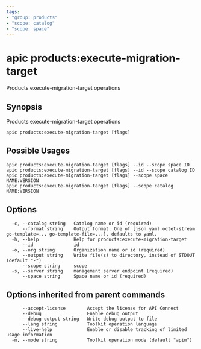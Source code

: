 ```yaml
---
tags:
- "group: products"
- "scope: catalog"
- "scope: space"
---
```

# apic products:execute-migration-target

Products execute-migration-target operations

## Synopsis

Products execute-migration-target operations

```
apic products:execute-migration-target [flags]
```

## Possible Usages

```
apic products:execute-migration-target [flags] --id --scope space ID
apic products:execute-migration-target [flags] --id --scope catalog ID
apic products:execute-migration-target [flags] --scope space NAME:VERSION
apic products:execute-migration-target [flags] --scope catalog NAME:VERSION
```

## Options

```
  -c, --catalog string   Catalog name or id (required)
      --format string    Output format. One of [json yaml octet-stream go-template=... go-template-file=...], defaults to yaml.
  -h, --help             Help for products:execute-migration-target
      --id               id
  -o, --org string       Organization name or id (required)
      --output string    Write file(s) to directory, instead of STDOUT (default "-")
      --scope string     scope
  -s, --server string    management server endpoint (required)
      --space string     Space name or id (required)
```

## Options inherited from parent commands

```
      --accept-license        Accept the license for API Connect
      --debug                 Enable debug output
      --debug-output string   Write debug output to file
      --lang string           Toolkit operation language
      --live-help             Enable or disable tracking of limited usage information
  -m, --mode string           Toolkit operation mode (default "apim")
```

